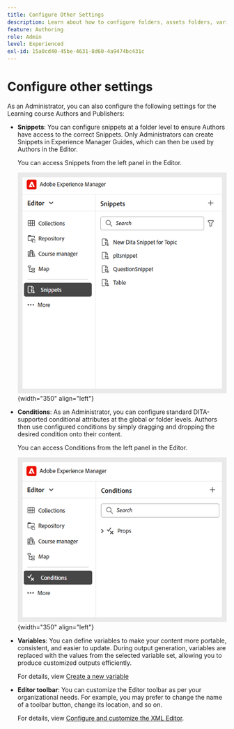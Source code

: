 ```yaml
---
title: Configure Other Settings
description: Learn about how to configure folders, assets folders, variables, snippets, conditions, and more for different departments in Experience Manager Guides.
feature: Authoring
role: Admin
level: Experienced
exl-id: 15a0cd40-45be-4631-8d60-4a9474bc431c
---
```

# Configure other settings 

As an Administrator, you can also configure the following settings for the Learning course Authors and Publishers: 

- **Snippets**: You can configure snippets at a folder level to ensure Authors have access to the correct Snippets. Only Administrators can create Snippets in Experience Manager Guides, which can then be used by Authors in the Editor.  

    You can access Snippets from the left panel in the Editor.  

    ![](assets/create-snippets.png){width="350" align="left"}
- **Conditions**: As an Administrator, you can configure standard DITA-supported conditional attributes at the global or folder levels. Authors then use configured conditions by simply dragging and dropping the desired condition onto their content.  

    You can access Conditions from the left panel in the Editor.  

    ![](assets/create-conditions.png){width="350" align="left"}
- **Variables**: You can define variables to make your content more portable, consistent, and easier to update. During output generation, variables are replaced with the values from the selected variable set, allowing you to produce customized outputs efficiently. 

    For details, view [Create a new variable](../native-pdf/native-pdf-variables.md#create-a-new-variable)  

- **Editor toolbar**: You can customize the Editor toolbar as per your organizational needs. For example, you may prefer to change the name of a toolbar button, change its location, and so on.  

    For details, view [Configure and customize the XML Editor](../cs-install-guide/conf-folder-level.md#configure-and-customize-the-xml-editor-id2065g300o5z).
